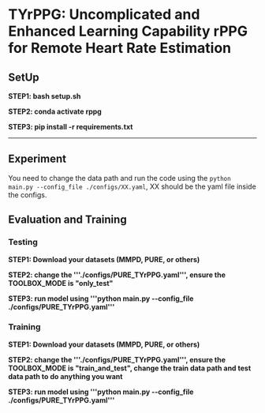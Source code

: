 # TYrPPG: Uncomplicated and Enhanced Learning Capability rPPG for Remote Heart Rate Estimation


## SetUp


**STEP1: bash setup.sh**

**STEP2: conda activate rppg**

**STEP3: pip install -r requirements.txt**

---

## Experiment


You need to change the data path and run the code using the ```python main.py --config_file ./configs/XX.yaml```,  XX should be the yaml file inside the configs.

## Evaluation and Training
### Testing

**STEP1: Download your datasets (MMPD, PURE, or others)**

**STEP2: change the '''./configs/PURE_TYrPPG.yaml''', ensure the TOOLBOX_MODE is "only_test"**

**STEP3: run model using '''python main.py --config_file ./configs/PURE_TYrPPG.yaml'''**

### Training

**STEP1: Download your datasets (MMPD, PURE, or others)**

**STEP2: change the '''./configs/PURE_TYrPPG.yaml''', ensure the TOOLBOX_MODE is "train_and_test", change the train data path and test data path to do anything you want**

**STEP3: run model using '''python main.py --config_file ./configs/PURE_TYrPPG.yaml'''**









